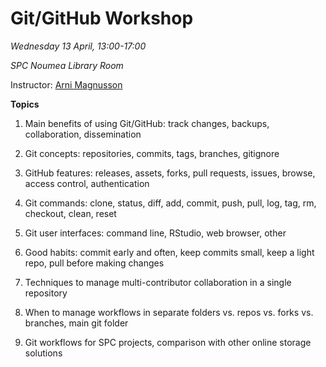 # Git/GitHub Workshop

*Wednesday 13 April, 13:00-17:00*

*SPC Noumea Library Room*

Instructor: [Arni Magnusson](https://github.com/arni-magnusson)

**Topics**

1. Main benefits of using Git/GitHub: track changes, backups, collaboration,
   dissemination

2. Git concepts: repositories, commits, tags, branches, gitignore

3. GitHub features: releases, assets, forks, pull requests, issues, browse,
   access control, authentication

4. Git commands: clone, status, diff, add, commit, push, pull, log, tag, rm,
   checkout, clean, reset

5. Git user interfaces: command line, RStudio, web browser, other

6. Good habits: commit early and often, keep commits small, keep a light repo,
   pull before making changes

7. Techniques to manage multi-contributor collaboration in a single repository

8. When to manage workflows in separate folders vs. repos vs. forks vs.
   branches, main git folder

9. Git workflows for SPC projects, comparison with other online storage
   solutions

